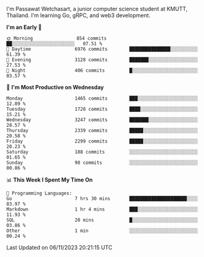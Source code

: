 
I'm Passawat Wetchasart, a junior computer science student at KMUTT, Thailand. I'm learning Go, gRPC, and web3 development.



<!--START_SECTION:waka-->
**I'm an Early 🐤** 

```text
🌞 Morning                854 commits         ██░░░░░░░░░░░░░░░░░░░░░░░   07.51 % 
🌆 Daytime                6976 commits        ███████████████░░░░░░░░░░   61.39 % 
🌃 Evening                3128 commits        ███████░░░░░░░░░░░░░░░░░░   27.53 % 
🌙 Night                  406 commits         █░░░░░░░░░░░░░░░░░░░░░░░░   03.57 % 
```
📅 **I'm Most Productive on Wednesday** 

```text
Monday                   1465 commits        ███░░░░░░░░░░░░░░░░░░░░░░   12.89 % 
Tuesday                  1728 commits        ████░░░░░░░░░░░░░░░░░░░░░   15.21 % 
Wednesday                3247 commits        ███████░░░░░░░░░░░░░░░░░░   28.57 % 
Thursday                 2339 commits        █████░░░░░░░░░░░░░░░░░░░░   20.58 % 
Friday                   2299 commits        █████░░░░░░░░░░░░░░░░░░░░   20.23 % 
Saturday                 188 commits         ░░░░░░░░░░░░░░░░░░░░░░░░░   01.65 % 
Sunday                   98 commits          ░░░░░░░░░░░░░░░░░░░░░░░░░   00.86 % 
```


📊 **This Week I Spent My Time On** 

```text
💬 Programming Languages: 
Go                       7 hrs 30 mins       █████████████████████░░░░   83.97 % 
Markdown                 1 hr 4 mins         ███░░░░░░░░░░░░░░░░░░░░░░   11.93 % 
SQL                      20 mins             █░░░░░░░░░░░░░░░░░░░░░░░░   03.86 % 
Other                    1 min               ░░░░░░░░░░░░░░░░░░░░░░░░░   00.24 % 
```


 Last Updated on 06/11/2023 20:21:15 UTC
<!--END_SECTION:waka-->

<!--
**markpassawat/markpassawat** is a ✨ _special_ ✨ repository because its `README.md` (this file) appears on your GitHub profile.

Here are some ideas to get you started:

- 🔭 I’m currently working on ...
- 🌱 I’m currently learning ...
- 👯 I’m looking to collaborate on ...
- 🤔 I’m looking for help with ...
- 💬 Ask me about ...
- 📫 How to reach me: ...
- 😄 Pronouns: He/Him
- ⚡ Fun fact: ...
-->
